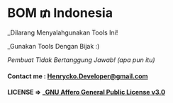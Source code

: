# BOM $₥$ Indonesia
_Dilarang Menyalahgunakan Tools Ini!

_Gunakan Tools Dengan Bijak :)

_Pembuat Tidak Bertanggung Jawab! (apa pun itu)_
#### Contact me : Henrycko.Developer@gmail.com
#### LICENSE => [_GNU Affero General Public License v3.0](https://github.com/thetermuxchoice/BOM-SMS/blob/master/LICENSE)
